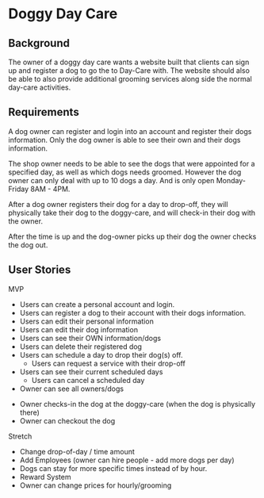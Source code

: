 # Doggy Day Care

## Background

The owner of a doggy day care wants a website built that clients can sign up and register a dog to go the to Day-Care with. The website should also be able to also provide additional grooming services along side the normal day-care activities.

## Requirements

A dog owner can register and login into an account and register their dogs information. Only the dog owner is able to see their own and their dogs information.

The shop owner needs to be able to see the dogs that were appointed for a specified day, as well as which dogs needs groomed. However the dog owner can only deal with up to 10 dogs a day. And is only open Monday-Friday 8AM - 4PM.

After a dog owner registers their dog for a day to drop-off, they will physically take their dog to the doggy-care, and will check-in their dog with the owner.

After the time is up and the dog-owner picks up their dog the owner checks the dog out.

## User Stories

MVP

- Users can create a personal account and login.
- Users can register a dog to their account with their dogs information.
- Users can edit their personal information
- Users can edit their dog information
- Users can see their OWN information/dogs
- Users can delete their registered dog
- Users can schedule a day to drop their dog(s) off.
    - Users can request a service with their drop-off
- Users can see their current scheduled days
    - Users can cancel a scheduled day
- Owner can see all owners/dogs

* Owner checks-in the dog at the doggy-care (when the dog is physically there)
* Owner can checkout the dog

Stretch

- Change drop-of-day / time amount
- Add Employees (owner can hire people - add more dogs per day)
- Dogs can stay for more specific times instead of by hour.
- Reward System
- Owner can change prices for hourly/grooming